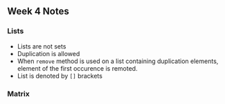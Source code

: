 ## Week 4 Notes

### Lists
* Lists are not sets
* Duplication is allowed
* When `remove` method is used on a list containing duplication elements, element of the first occurence is remoted.
* List is denoted by `[]` brackets

### Matrix

